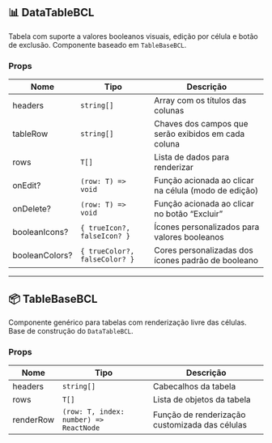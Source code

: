 <h2>📊 DataTableBCL</h2>
<p>
  Tabela com suporte a valores booleanos visuais, edição por célula e botão de exclusão.
  Componente baseado em <code>TableBaseBCL</code>.
</p>

<h3>Props</h3>
<table>
  <thead>
    <tr>
      <th>Nome</th>
      <th>Tipo</th>
      <th>Descrição</th>
    </tr>
  </thead>
  <tbody>
    <tr>
      <td>headers</td>
      <td><code>string[]</code></td>
      <td>Array com os títulos das colunas</td>
    </tr>
    <tr>
      <td>tableRow</td>
      <td><code>string[]</code></td>
      <td>Chaves dos campos que serão exibidos em cada coluna</td>
    </tr>
    <tr>
      <td>rows</td>
      <td><code>T[]</code></td>
      <td>Lista de dados para renderizar</td>
    </tr>
    <tr>
      <td>onEdit?</td>
      <td><code>(row: T) =&gt; void</code></td>
      <td>Função acionada ao clicar na célula (modo de edição)</td>
    </tr>
    <tr>
      <td>onDelete?</td>
      <td><code>(row: T) =&gt; void</code></td>
      <td>Função acionada ao clicar no botão “Excluir”</td>
    </tr>
    <tr>
      <td>booleanIcons?</td>
      <td><code>{ trueIcon?, falseIcon? }</code></td>
      <td>Ícones personalizados para valores booleanos</td>
    </tr>
    <tr>
      <td>booleanColors?</td>
      <td><code>{ trueColor?, falseColor? }</code></td>
      <td>Cores personalizadas dos ícones padrão de booleano</td>
    </tr>
  </tbody>
</table>

<hr />

<h2>📦 TableBaseBCL</h2>
<p>
  Componente genérico para tabelas com renderização livre das células.
  Base de construção do <code>DataTableBCL</code>.
</p>

<h3>Props</h3>
<table>
  <thead>
    <tr>
      <th>Nome</th>
      <th>Tipo</th>
      <th>Descrição</th>
    </tr>
  </thead>
  <tbody>
    <tr>
      <td>headers</td>
      <td><code>string[]</code></td>
      <td>Cabecalhos da tabela</td>
    </tr>
    <tr>
      <td>rows</td>
      <td><code>T[]</code></td>
      <td>Lista de objetos da tabela</td>
    </tr>
    <tr>
      <td>renderRow</td>
      <td><code>(row: T, index: number) =&gt; ReactNode</code></td>
      <td>Função de renderização customizada das células</td>
    </tr>
  </tbody>
</table>

